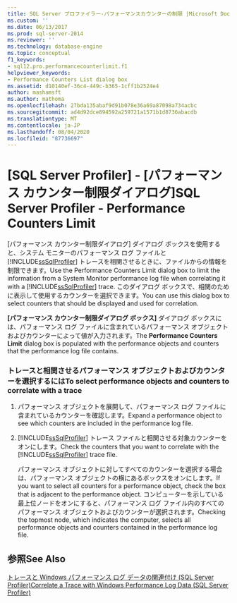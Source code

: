 ```yaml
---
title: SQL Server プロファイラー-パフォーマンスカウンターの制限 |Microsoft Docs
ms.custom: ''
ms.date: 06/13/2017
ms.prod: sql-server-2014
ms.reviewer: ''
ms.technology: database-engine
ms.topic: conceptual
f1_keywords:
- sql12.pro.performancecounterlimit.f1
helpviewer_keywords:
- Performance Counters List dialog box
ms.assetid: d10140ef-36c4-449c-b365-1cff1b2524e4
author: mashamsft
ms.author: mathoma
ms.openlocfilehash: 27bda135abaf9d91b078e36a69a87098a734acbc
ms.sourcegitcommit: ad4d92dce894592a259721a1571b1d8736abacdb
ms.translationtype: MT
ms.contentlocale: ja-JP
ms.lasthandoff: 08/04/2020
ms.locfileid: "87736697"
---
```

# <a name="sql-server-profiler---performance-counters-limit"></a><span data-ttu-id="893fc-102">[SQL Server Profiler] - [パフォーマンス カウンター制限ダイアログ]</span><span class="sxs-lookup"><span data-stu-id="893fc-102">SQL Server Profiler - Performance Counters Limit</span></span>
  <span data-ttu-id="893fc-103">[パフォーマンス カウンター制限ダイアログ] ダイアログ ボックスを使用すると、システム モニターのパフォーマンス ログ ファイルと [!INCLUDE[ssSqlProfiler](../includes/sssqlprofiler-md.md)] トレースを相関させるときに、ファイルからの情報を制限できます。</span><span class="sxs-lookup"><span data-stu-id="893fc-103">Use the Performance Counters Limit dialog box to limit the information from a System Monitor performance log file when correlating it with a [!INCLUDE[ssSqlProfiler](../includes/sssqlprofiler-md.md)] trace.</span></span> <span data-ttu-id="893fc-104">このダイアログ ボックスで、相関のために表示して使用するカウンターを選択できます。</span><span class="sxs-lookup"><span data-stu-id="893fc-104">You can use this dialog box to select counters that should be displayed and used for correlation.</span></span>  
  
 <span data-ttu-id="893fc-105">**[パフォーマンス カウンター制限ダイアログ ボックス]** ダイアログ ボックスには、パフォーマンス ログ ファイルに含まれているパフォーマンス オブジェクトおよびカウンターによって値が入力されます。</span><span class="sxs-lookup"><span data-stu-id="893fc-105">The **Performance Counters Limit** dialog box is populated with the performance objects and counters that the performance log file contains.</span></span>  
  
### <a name="to-select-performance-objects-and-counters-to-correlate-with-a-trace"></a><span data-ttu-id="893fc-106">トレースと相関させるパフォーマンス オブジェクトおよびカウンターを選択するには</span><span class="sxs-lookup"><span data-stu-id="893fc-106">To select performance objects and counters to correlate with a trace</span></span>  
  
1.  <span data-ttu-id="893fc-107">パフォーマンス オブジェクトを展開して、パフォーマンス ログ ファイルに含まれているカウンターを確認します。</span><span class="sxs-lookup"><span data-stu-id="893fc-107">Expand a performance object to see which counters are included in the performance log file.</span></span>  
  
2.  <span data-ttu-id="893fc-108">[!INCLUDE[ssSqlProfiler](../includes/sssqlprofiler-md.md)] トレース ファイルと相関させる対象カウンターをオンにします。</span><span class="sxs-lookup"><span data-stu-id="893fc-108">Check the counters that you want to correlate with the [!INCLUDE[ssSqlProfiler](../includes/sssqlprofiler-md.md)] trace file.</span></span>  
  
     <span data-ttu-id="893fc-109">パフォーマンス オブジェクトに対してすべてのカウンターを選択する場合は、パフォーマンス オブジェクトの横にあるボックスをオンにします。</span><span class="sxs-lookup"><span data-stu-id="893fc-109">If you want to select all counters for a performance object, check the box that is adjacent to the performance object.</span></span> <span data-ttu-id="893fc-110">コンピューターを示している最上位ノードをオンにすると、パフォーマンス ログ ファイル内のすべてのパフォーマンス オブジェクトおよびカウンターが選択されます。</span><span class="sxs-lookup"><span data-stu-id="893fc-110">Checking the topmost node, which indicates the computer, selects all performance objects and counters contained in the performance log file.</span></span>  
  
## <a name="see-also"></a><span data-ttu-id="893fc-111">参照</span><span class="sxs-lookup"><span data-stu-id="893fc-111">See Also</span></span>  
 [<span data-ttu-id="893fc-112">トレースと Windows パフォーマンス ログ データの関連付け &#40;SQL Server Profiler&#41;</span><span class="sxs-lookup"><span data-stu-id="893fc-112">Correlate a Trace with Windows Performance Log Data &#40;SQL Server Profiler&#41;</span></span>](../tools/sql-server-profiler/correlate-a-trace-with-windows-performance-log-data.md)  
  
  
